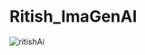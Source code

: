 # Ritish_ImaGenAI
![ritishAi](https://github.com/Ritish134/Ritish_ImaGenAI/assets/121374890/0d99a622-dfd4-4376-8fd0-830cf01c354c)
